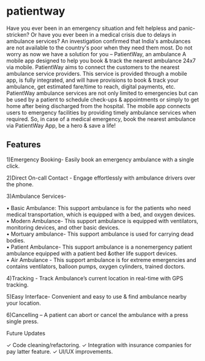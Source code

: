 # patientway

Have you ever been in an emergency situation and felt helpless and panic-stricken? Or have you ever been in a medical crisis due to delays in ambulance services? An investigation confirmed that India's ambulances are not available to the country's poor when they need them most. Do not worry as now we have a solution for you – PatientWay, an ambulance A mobile app designed to help you book & track the nearest ambulance 24x7 via mobile. PatientWay aims to connect the customers to the nearest ambulance service providers. This service is provided through a mobile app, is fully integrated, and will have provisions to book & track your ambulance, get estimated fare/time to reach, digital payments, etc. PatientWay ambulance services are not only limited to emergencies but can be used by a patient to schedule check-ups & appointments or simply to get home after being discharged from the hospital. The mobile app connects users to emergency facilities by providing timely ambulance services when required. So, in case of a medical emergency, book the nearest ambulance via PatientWay App, be a hero & save a life!

## Features

1)Emergency Booking- Easily book an emergency ambulance with a single click.

2)Direct On-call Contact - Engage effortlessly with ambulance drivers over the phone.

3)Ambulance Services-

• Basic Ambulance: This support ambulance is for the patients who need medical transportation, which is equipped with a bed, and oxygen devices. <br> • Modern Ambulance- This support ambulance is equipped with ventilators, monitoring devices, and other basic devices. <br> • Mortuary ambulance- This support ambulance is used for carrying dead bodies. <br> • Patient Ambulance- This support ambulance is a nonemergency patient ambulance equipped with a patient bed &other life support devices. <br> • Air Ambulance - This support ambulance is for extreme emergencies and contains ventilators, balloon pumps, oxygen cylinders, trained doctors.

4)Tracking - Track Ambulance’s current location in real-time with GPS tracking.

5)Easy Interface- Convenient and easy to use & find ambulance nearby your location.

6)Cancelling – A patient can abort or cancel the ambulance with a press single press.

Future Updates

✓ Code cleaning/refactoring. ✓ Integration with insurance companies for pay latter feature. ✓ UI/UX improvements.
